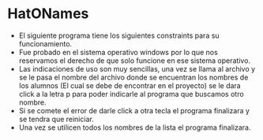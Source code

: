 # HatONames
- El siguiente programa tiene los siguientes constraints para su funcionamiento.
- Fue probado en el sistema operativo windows por lo que nos reservamos el derecho de que solo funcione en ese sistema operativo. 
- Las indicaciones de uso son muy sencillas, una vez se llama al archivo y se le pasa el nombre del archivo donde se encuentran los nombres de los alumnos (El cual se debe de encontrar en el proyecto) se le dara click a la letra p para poder indicarle al programa que buscamos otro nombre.
- Si se comete el error de darle click a otra tecla el programa finalizara y se tendra que reiniciar.
- Una vez se utilicen todos los nombres de la lista el programa finalizara. 
